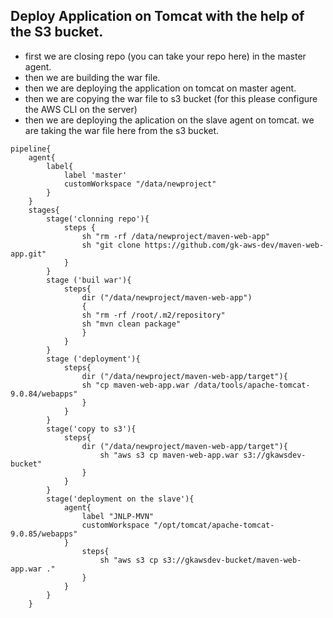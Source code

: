 ## Deploy Application on Tomcat with the help of the S3 bucket.

- first we are closing repo (you can take your repo here) in the master agent.
- then we are building the war file.
- then we are deploying the application on tomcat on master agent.
- then we are copying the war file to s3 bucket (for this please configure the AWS CLI on the server)
- then we are deploying the aplication on the slave agent on tomcat. we are taking the war file here from the s3 bucket.

```
pipeline{
    agent{
        label{
            label 'master'
            customWorkspace "/data/newproject"
        }
    }
    stages{
        stage('clonning repo'){
            steps {
                sh "rm -rf /data/newproject/maven-web-app"
                sh "git clone https://github.com/gk-aws-dev/maven-web-app.git"
            }
        }
        stage ('buil war'){
            steps{
                dir ("/data/newproject/maven-web-app")
                {
                sh "rm -rf /root/.m2/repository"
                sh "mvn clean package"
                }
            }
        }
        stage ('deployment'){
            steps{
                dir ("/data/newproject/maven-web-app/target"){
                sh "cp maven-web-app.war /data/tools/apache-tomcat-9.0.84/webapps"
                }
            }
        }
        stage('copy to s3'){
            steps{
                dir ("/data/newproject/maven-web-app/target"){
                    sh "aws s3 cp maven-web-app.war s3://gkawsdev-bucket"
                }
            }
        }
        stage('deployment on the slave'){
            agent{
                label "JNLP-MVN"
                customWorkspace "/opt/tomcat/apache-tomcat-9.0.85/webapps"
            }
                steps{
                    sh "aws s3 cp s3://gkawsdev-bucket/maven-web-app.war ."
                }
            }
        }
    }
```
